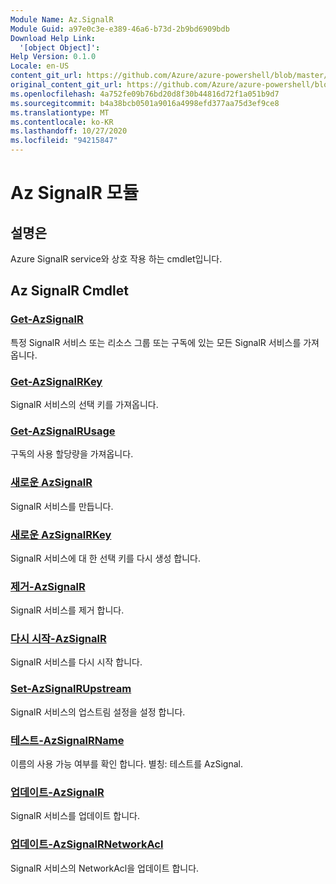 ```yaml
---
Module Name: Az.SignalR
Module Guid: a97e0c3e-e389-46a6-b73d-2b9bd6909bdb
Download Help Link:
  '[object Object]': 
Help Version: 0.1.0
Locale: en-US
content_git_url: https://github.com/Azure/azure-powershell/blob/master/src/SignalR/SignalR/help/Az.SignalR.md
original_content_git_url: https://github.com/Azure/azure-powershell/blob/master/src/SignalR/SignalR/help/Az.SignalR.md
ms.openlocfilehash: 4a752fe09b76bd20d8f30b44816d72f1a051b9d7
ms.sourcegitcommit: b4a38bcb0501a9016a4998efd377aa75d3ef9ce8
ms.translationtype: MT
ms.contentlocale: ko-KR
ms.lasthandoff: 10/27/2020
ms.locfileid: "94215847"
---
```

# Az SignalR 모듈
## 설명은
Azure SignalR service와 상호 작용 하는 cmdlet입니다.

## Az SignalR Cmdlet
### [Get-AzSignalR](Get-AzSignalR.md)
특정 SignalR 서비스 또는 리소스 그룹 또는 구독에 있는 모든 SignalR 서비스를 가져옵니다.

### [Get-AzSignalRKey](Get-AzSignalRKey.md)
SignalR 서비스의 선택 키를 가져옵니다.

### [Get-AzSignalRUsage](Get-AzSignalRUsage.md)
구독의 사용 할당량을 가져옵니다.

### [새로운 AzSignalR](New-AzSignalR.md)
SignalR 서비스를 만듭니다.

### [새로운 AzSignalRKey](New-AzSignalRKey.md)
SignalR 서비스에 대 한 선택 키를 다시 생성 합니다.

### [제거-AzSignalR](Remove-AzSignalR.md)
SignalR 서비스를 제거 합니다.

### [다시 시작-AzSignalR](Restart-AzSignalR.md)
SignalR 서비스를 다시 시작 합니다.

### [Set-AzSignalRUpstream](Set-AzSignalRUpstream.md)
SignalR 서비스의 업스트림 설정을 설정 합니다.

### [테스트-AzSignalRName](Test-AzSignalRName.md)
이름의 사용 가능 여부를 확인 합니다. 별칭: 테스트를 AzSignal.

### [업데이트-AzSignalR](Update-AzSignalR.md)
SignalR 서비스를 업데이트 합니다.

### [업데이트-AzSignalRNetworkAcl](Update-AzSignalRNetworkAcl.md)
SignalR 서비스의 NetworkAcl을 업데이트 합니다.

